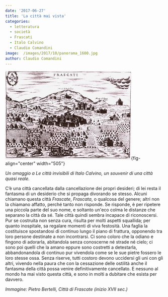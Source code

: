 ```yaml
---
date: '2017-06-27'
title: 'La città mai vista'
categories:
  - letteratura
  - società
  - Frascati
  - Italo Calvino
  - Claudio Comandini
image:  /images/2017/10/panorama_1600.jpg
author: Claudio Comandini
---
```


![](images/panorama_1600.jpg){fig-align="center" width="505"}

*Un omaggio a Le città invisibili di Italo Calvino, un souvenir di una città quasi reale.*

C’è una città cancellata dalla cancellazione dei propri desideri; di lei resta il fantasma di un desiderio che si propaga divorando se stesso. Alcuni chiamano questa città *Frascate*, *Frascata*, o qualcosa del genere; altri non la chiamano affatto, perché tanto non risponde. Se risponde, è per ripetere una piccola parte del suo nome, e soltanto un'eco colma le distanze che separano la città da sé. Tale città quindi sembra incapace di riconoscersi. Pur se costruita non senza cura, risulta per molti aspetti squallida; per quanto inospitale, sa regalare momenti di viva festosità. Una faglia la costituisce spostandosi di continuo lungo il piano di frattura, opponendo tra loro persone destinate a non incontrarsi. Ci sono coloro che la odiano e fingono di adorarla, abitandola senza conoscerne né strade né cielo; ci sono poi quelli che la amano eppure sono costretti a detestarla, abbandonandola di continuo pur vivendola come se le sue pietre fossero le loro stesse ossa. Senza riserve, tutti costoro devono uccidersi gli uni con gli altri, vivendo nella paura che con la cessazione delle ostilità anche il fantasma della città possa venire definitivamente cancellato. E nessuno al mondo ha mai visto questa città, e sono in molti a dubitare che esista per davvero.

*Immagine: Pietro Bertelli, Città di Frascate (inizio XVII sec.)*
